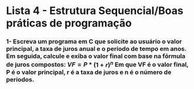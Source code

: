 # Lista 4 - Estrutura Sequencial/Boas práticas de programação

### 1- Escreva um programa em C que solicite ao usuário o valor principal, a taxa de juros anual e o período de tempo em anos. Em seguida, calcule e exiba o valor final com base na fórmula de juros compostos: $VF = P$ * $(1 + r)^n$ Em que VF é o valor final, P é o valor principal, r é a taxa de juros e n é o número de períodos.
